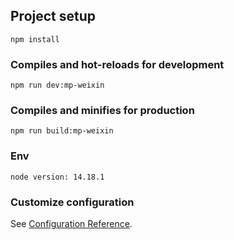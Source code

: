 ## Project setup

```
npm install
```

### Compiles and hot-reloads for development

```
npm run dev:mp-weixin
```

### Compiles and minifies for production

```
npm run build:mp-weixin
```

### Env

```
node version: 14.18.1
```

### Customize configuration

See [Configuration Reference](https://cli.vuejs.org/config/).
